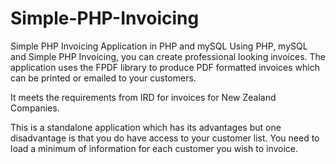 # Simple-PHP-Invoicing
Simple PHP Invoicing Application in PHP and mySQL
Using PHP, mySQL and Simple PHP Invoicing, you can create professional looking invoices. 
The application uses the FPDF library to produce PDF formatted invoices which can be printed or emailed to your customers.

It meets the requirements from IRD for invoices for New Zealand Companies. 

This is a standalone application which has its advantages but one disadvantage is that you do have access to your customer list. 
You need to load a minimum of information for each customer you wish to invoice. 
